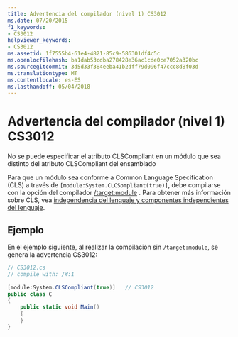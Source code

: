 ```yaml
---
title: Advertencia del compilador (nivel 1) CS3012
ms.date: 07/20/2015
f1_keywords:
- CS3012
helpviewer_keywords:
- CS3012
ms.assetid: 1f7555b4-61e4-4821-85c9-586301df4c5c
ms.openlocfilehash: ba1dab53cdba278428e36ac1cde0ce7052a320bc
ms.sourcegitcommit: 3d5d33f384eeba41b2dff79d096f47ccc8d8f03d
ms.translationtype: MT
ms.contentlocale: es-ES
ms.lasthandoff: 05/04/2018
---
```

# <a name="compiler-warning-level-1-cs3012"></a>Advertencia del compilador (nivel 1) CS3012
No se puede especificar el atributo CLSCompliant en un módulo que sea distinto del atributo CLSCompliant del ensamblado  
  
 Para que un módulo sea conforme a Common Language Specification (CLS) a través de `[module:System.CLCSompliant(true)]`, debe compilarse con la opción del compilador [/target:module](../../csharp/language-reference/compiler-options/target-module-compiler-option.md) . Para obtener más información sobre CLS, vea [independencia del lenguaje y componentes independientes del lenguaje](../../../docs/standard/language-independence-and-language-independent-components.md).  
  
## <a name="example"></a>Ejemplo  
 En el ejemplo siguiente, al realizar la compilación sin `/target:module`, se genera la advertencia CS3012:  
  
```csharp  
// CS3012.cs  
// compile with: /W:1  
  
[module:System.CLSCompliant(true)]   // CS3012  
public class C  
{  
    public static void Main()  
    {  
    }  
}  
```

